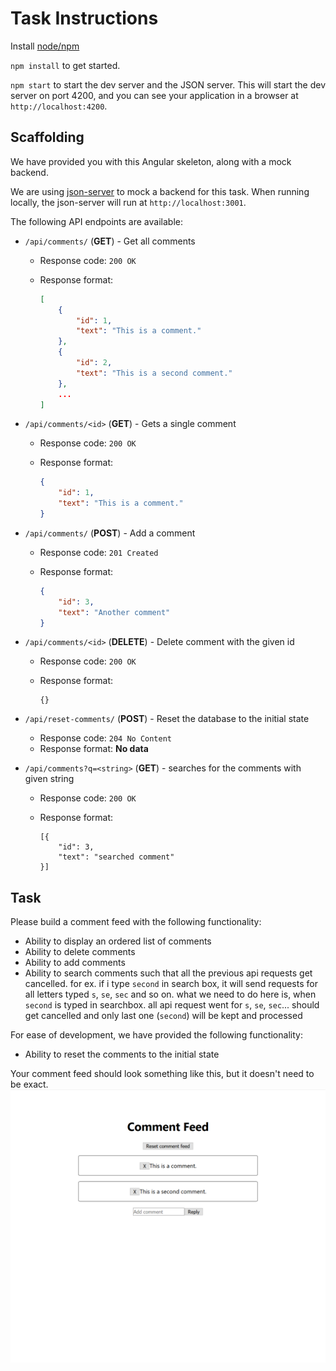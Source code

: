 # Task Instructions

Install [node/npm](https://nodejs.org/en/)

`npm install` to get started.

`npm start` to start the dev server and the JSON server. This will start the dev server on port 4200, and you can see your application in a browser at `http://localhost:4200`.

## Scaffolding

We have provided you with this Angular skeleton, along with a mock backend.

We are using [json-server](https://github.com/typicode/json-server) to mock a backend for this task. When running locally, the json-server will run at `http://localhost:3001`.

The following API endpoints are available:

* `/api/comments/` (**GET**) - Get all comments

  * Response code: `200 OK`

  * Response format:

    ```json
    [
        {
            "id": 1,
            "text": "This is a comment."
        },
        {
            "id": 2,
            "text": "This is a second comment."
        },
        ...
    ]
    ```

* `/api/comments/<id>` (**GET**) - Gets a single comment

  * Response code: `200 OK`

  * Response format:

    ```json
    {
        "id": 1,
        "text": "This is a comment."
    }
    ```

* `/api/comments/` (**POST**) - Add a comment

  * Response code: `201 Created`

  * Response format:

    ```json
    {
        "id": 3,
        "text": "Another comment"
    }
    ```

* `/api/comments/<id>` (**DELETE**) - Delete comment with the given id

  * Response code: `200 OK`

  * Response format:

    ```
    {}
    ```
* `/api/reset-comments/` (**POST**) - Reset the database to the initial state

  * Response code: `204 No Content`
  * Response format: **No data**

* `/api/comments?q=<string>` (**GET**) - searches for the comments with given string

  * Response code: `200 OK`

  * Response format:

    ```
    [{
        "id": 3,
        "text": "searched comment"
    }]
    ```

## Task

Please build a comment feed with the following functionality:

* Ability to display an ordered list of comments
* Ability to delete comments
* Ability to add comments
* Ability to search comments such that all the previous api requests get cancelled. for ex. if i type `second` in search box, it will send requests for all letters typed `s`, `se`, `sec` and so on. what we need to do here is, when `second` is typed in searchbox. all api request went for `s`, `se`, `sec`... should get cancelled and only last one (`second`) will be kept and processed

For ease of development, we have provided the following functionality:
* Ability to reset the comments to the initial state

Your comment feed should look something like this, but it doesn't need to be exact.
![](goal.png)

